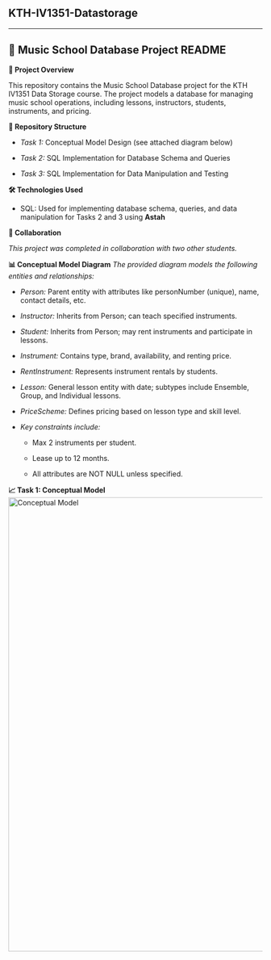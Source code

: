## KTH-IV1351-Datastorage
<hr>

## 🎵 Music School Database Project README

**📘 Project Overview**

This repository contains the Music School Database project for the KTH IV1351 Data Storage course. The project models a database for managing music school operations, including lessons, instructors, students, instruments, and pricing.

**📁 Repository Structure**

- _Task 1:_ Conceptual Model Design (see attached diagram below)

- _Task 2:_ SQL Implementation for Database Schema and Queries

- _Task 3:_ SQL Implementation for Data Manipulation and Testing

**🛠️ Technologies Used**

- SQL: Used for implementing database schema, queries, and data manipulation for Tasks 2 and 3 using **Astah**

**🤝 Collaboration**

_This project was completed in collaboration with two other students._

**📊 Conceptual Model Diagram**
_The provided diagram models the following entities and relationships:_

- _Person:_ Parent entity with attributes like personNumber (unique), name, contact details, etc.

- _Instructor:_ Inherits from Person; can teach specified instruments.

- _Student:_ Inherits from Person; may rent instruments and participate in lessons.

- _Instrument:_ Contains type, brand, availability, and renting price.

- _RentInstrument:_ Represents instrument rentals by students.

- _Lesson:_ General lesson entity with date; subtypes include Ensemble, Group, and Individual lessons.

- _PriceScheme:_ Defines pricing based on lesson type and skill level.

- _Key constraints include:_

  - Max 2 instruments per student.

  - Lease up to 12 months.

  - All attributes are NOT NULL unless specified.

**📈 Task 1: Conceptual Model**
<img width="900" alt="Conceptual Model" src="https://github.com/user-attachments/assets/d173ed8f-f27c-411f-8ad7-b8bc1782bf5c" />
